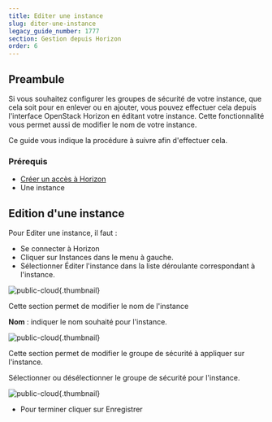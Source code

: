 ```yaml
---
title: Editer une instance
slug: diter-une-instance
legacy_guide_number: 1777
section: Gestion depuis Horizon
order: 6
---
```



## Preambule
Si vous souhaitez configurer les groupes de sécurité de votre instance, que cela soit pour en enlever ou en ajouter, vous pouvez effectuer cela depuis l'interface OpenStack Horizon en éditant votre instance. Cette fonctionnalité vous permet aussi de modifier le nom de votre instance.

Ce guide vous indique la procédure à suivre afin d'effectuer cela.


### Prérequis
- [Créer un accès à Horizon](../creer-un-acces-a-horizon/)
- Une instance


## Edition d'une instance
Pour Editer une instance, il faut :

- Se connecter à Horizon
- Cliquer sur Instances dans le menu à gauche.
- Sélectionner Éditer l'instance dans la liste déroulante correspondant à l'instance.


![public-cloud](images/2647.png){.thumbnail}

Cette section permet de modifier le nom de l'instance

**Nom**  : indiquer le nom souhaité pour l'instance.


![public-cloud](images/2649.png){.thumbnail}

Cette section permet de modifier le groupe de sécurité à appliquer sur l'instance.

Sélectionner ou désélectionner le groupe de sécurité pour l'instance.


![public-cloud](images/2648.png){.thumbnail}

- Pour terminer cliquer sur Enregistrer

